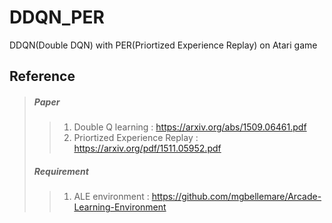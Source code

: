 # DDQN_PER
DDQN(Double DQN) with PER(Priortized Experience Replay) on Atari game

Reference
---------
> ##### Paper
>> 1. Double Q learning : https://arxiv.org/abs/1509.06461.pdf
>> 2. Priortized Experience Replay : https://arxiv.org/pdf/1511.05952.pdf
> ##### Requirement
>> 1. ALE environment : https://github.com/mgbellemare/Arcade-Learning-Environment
